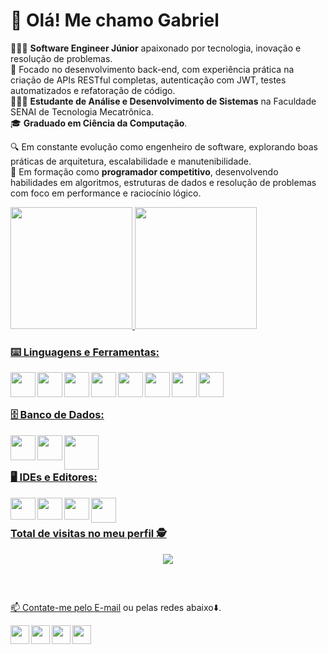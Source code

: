 # 👋 Olá! Me chamo Gabriel

👨🏻‍💻 **Software Engineer Júnior** apaixonado por tecnologia, inovação e resolução de problemas. </br>
🎯 Focado no desenvolvimento back-end, com experiência prática na criação de APIs RESTful completas, autenticação com JWT, testes automatizados e refatoração de código. </br>
🧑🏻‍🎓 **Estudante de Análise e Desenvolvimento de Sistemas** na Faculdade SENAI de Tecnologia Mecatrônica. </br>
🎓 **Graduado em Ciência da Computação**. </br>

🔍 Em constante evolução como engenheiro de software, explorando boas práticas de arquitetura, escalabilidade e manutenibilidade. </br>
🧠 Em formação como **programador competitivo**, desenvolvendo habilidades em algoritmos, estruturas de dados e resolução de problemas com foco em performance e raciocínio lógico. </br>

<div>
  <a href="https://github/hausmanndev">
  <img height="195em" src="https://github-readme-stats.vercel.app/api?username=hausmanndev&show_icons=true&theme=dark&include_all_comits=true&count_private=true"/>
  <img height="195em" src="https://github-readme-stats.vercel.app/api/top-langs/?username=hausmanndev&layout=compact&langs_count=20&theme=dark"/>
<div/>

### ⌨️ Linguagens e Ferramentas:
<div style="display: inline_block">
  <img align="left" height="40" width="40" src="https://cdn.jsdelivr.net/gh/devicons/devicon@latest/icons/csharp/csharp-original.svg" />
  <img align="left" height="40" width="40" src="https://cdn.jsdelivr.net/gh/devicons/devicon@latest/icons/java/java-original.svg" />
  <img align="left" height="40" width="40" src="https://cdn.jsdelivr.net/gh/devicons/devicon@latest/icons/go/go-original-wordmark.svg" />
  <img align="left" height="40" width="40" src="https://cdn.jsdelivr.net/gh/devicons/devicon@latest/icons/cplusplus/cplusplus-original.svg" />
  <img align="left" height="40" width="40" src="https://cdn.jsdelivr.net/gh/devicons/devicon/icons/python/python-original.svg" />
  <img align="left" height="40" width="40" src="https://cdn.jsdelivr.net/gh/devicons/devicon@latest/icons/git/git-original.svg" /> 
  <img align="left" height="40" width="40" src="https://cdn.jsdelivr.net/gh/devicons/devicon@latest/icons/github/github-original.svg" />
  <img align="left" height="40" width="40" src="https://cdn.jsdelivr.net/gh/devicons/devicon@latest/icons/postman/postman-original.svg" />
</div>

</br>
</br>

### 🗄️ Banco de Dados:
<div style="display: inline_block">
  <img align="left" height="40" width="40" src="https://cdn.jsdelivr.net/gh/devicons/devicon@latest/icons/microsoftsqlserver/microsoftsqlserver-original.svg" />
  <img align="left" height="40" width="40" src="https://cdn.jsdelivr.net/gh/devicons/devicon@latest/icons/postgresql/postgresql-original.svg" /> 
  <img align="left" height="55" width="55" src="https://cdn.jsdelivr.net/gh/devicons/devicon@latest/icons/mysql/mysql-original-wordmark.svg" /> 
  <!--<img align="left" height="55" width="55" src="https://cdn.jsdelivr.net/gh/devicons/devicon@latest/icons/mongodb/mongodb-original-wordmark.svg" />-->
</div>

</br>
</br>

### 🖥️ IDEs e Editores: 
<div style="display: inline_block">
  <img align="left" height="35" width="40" src="https://cdn.jsdelivr.net/gh/devicons/devicon@latest/icons/vscode/vscode-original.svg" />
  <img align="left" height="35" width="40" src="https://cdn.jsdelivr.net/gh/devicons/devicon@latest/icons/visualstudio/visualstudio-original.svg" />
  <img align="left" height="35" width="40" src="https://cdn.jsdelivr.net/gh/devicons/devicon@latest/icons/eclipse/eclipse-original.svg" />
  <img align="left" height="40" width="40" src="https://cdn.jsdelivr.net/gh/devicons/devicon@latest/icons/pycharm/pycharm-original.svg" />   
</div>

</br>

##

### Total de visitas no meu perfil :detective:
 <p align="center"> 
   <img alingn="center" src="https://profile-counter.glitch.me/hausmanndev/count.svg" />
 </p>

##

</br>

📫 Contate-me pelo [E-mail](mailto:gabrielhausmann@hotmail.com) ou pelas redes abaixo⬇️.

<div>
  <a href="https://www.linkedin.com/in/Gabriel-Hausmann/" target="_blank"><img align="left" height="30" width="30" src="https://cdn.jsdelivr.net/gh/devicons/devicon@latest/icons/linkedin/linkedin-original.svg" target="_blank"/></a> 
  <a href="https://www.instagram.com/biel.hausmann/" target="_blank"><img align="left" height="30" width="30" src="https://cdn.simpleicons.org/instagram/E4405F" target="_blank"></a>
  <a href="https://twitter.com/biel_hausmann" target="_blank"><img align="left" height="30" width="30" src="https://cdn.jsdelivr.net/gh/devicons/devicon@latest/icons/twitter/twitter-original.svg" target="_blank"></a>
  <a href="mailto:gabrielhausmann11@gmail.com"><img align="left" height="30" width="30" src="https://cdn.simpleicons.org/gmail/EA4335" target="_blank"></a>
<div/>



  
